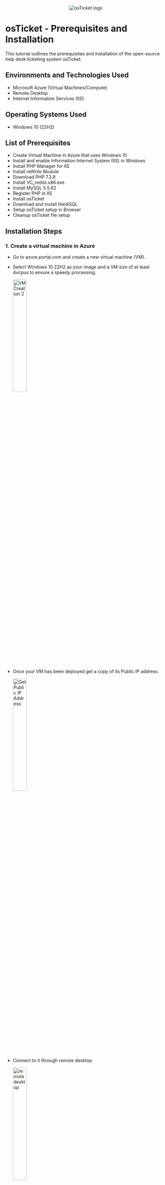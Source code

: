 <p align="center">
<img src="https://i.imgur.com/Clzj7Xs.png" alt="osTicket logo"/>
</p>

<h1>osTicket - Prerequisites and Installation</h1>
This tutorial outlines the prerequisites and installation of the open-source help desk ticketing system osTicket.<br />



<h2>Environments and Technologies Used</h2>

- Microsoft Azure (Virtual Machines/Compute)
- Remote Desktop
- Internet Information Services (IIS)

<h2>Operating Systems Used </h2>

- Windows 10</b> (22H2)

<h2>List of Prerequisites</h2>

- Create Virtual Machine in Azure that uses Windows 10
- Install and enable Information Internet System (IIS) in Windows
- Install PHP Manager for IIS
- Install reWrite Module
- Download PHP 7.3.8
- Install VC_redist.x86.exe
- Install MySQL 5.5.62
- Register PHP in IIS
- Install osTicket
- Download and install HiediSQL
- Setup osTicket setup in Browser
- Cleanup osTicket file setup

<h2>Installation Steps</h2>

<p>
<h3> 1. Create a virtual machine in Azure </h3>
  
- Go to azure.portal.com and create a new virtual machine (VM). 
- Select Windows 10 22H2 as your image and a VM size of at least 4vcpus to ensure a speedy processing.

   <img height = "30%" width="30%" alt="VM Creation 2" src="https://github.com/s-evelyn/osticket-prereq/assets/53543374/7f796c42-237f-4775-9390-de4da8777a00">

<br />

- Once your VM has been deployed get a copy of its Public IP address.
  
    <img align = "top" height = "30%" width="30%" alt="Get Public IP Address" src="https://github.com/s-evelyn/osticket-prereq/assets/53543374/37adf0cc-fddc-4935-b017-b4d466313858">
  </p>
      

-  Connect to it through remote desktop
  
      <img align = "top" height = "30%" width="30%" alt="remote desktop" src="https://github.com/s-evelyn/osticket-prereq/assets/53543374/e530e1fc-50aa-4747-8859-261eaef0741f">

</p>


------------------------------------------------------------------------------------------------------------------------------------------------


<h3> 2. On your VM install IIS through the following steps: </h3>

- Navigate to the Control Panel - > Programs - > Turn Windows Features On or Off
- Select Internet Information Services
- Select Web Management tools -> IIS Management Console
- Select World Wide Web Service - > Application Development Features -> CGI
- Select Common HTTP Features
- Press OK
  
  <img height = "30%" width="30%" alt="Install IIS" src="https://github.com/s-evelyn/osticket-prereq/assets/53543374/54ce7efe-5f1a-40a9-b4d5-bdf5a4a8c6c2">


- Navigate to Micrsoft Edge and type in 127.0.0.1 (loopback address)to ensure that the IIS has been properly installed. You should arrive at the following image which will indicate success
  
  <img height = "30%" width="30%" alt="Success IIS" src="https://github.com/s-evelyn/osticket-prereq/assets/53543374/e7c7ee85-1597-4b49-a79b-b7d26e48ee1d">

<br />

------------------------------------------------------------------------------------------------------------------------------------------------

<p>

</p>
<h3> 3. Download and Install PHP Manager for IIS and ReWrite Module </h3>

- Download and Install PHP Manager for IIS (PHPManagerForIIS_V1.5.0.msi)
- Download and Install Rewrite Module (rewrite_amd64_en-US.msi)
- Create a Folder in the C Drive called PHP
  
    <img height = "30%" width="30%" alt="php folder" src="https://github.com/s-evelyn/osticket-prereq/assets/53543374/349f6214-90d3-4af7-a185-81a721bc34b8">
    
- Download PHP 7.3.8 (php-7.3.8-nts-Win32-VC15-x86.zip) and unzip the contents into the PHP folder that was created in the C Drive
  
    <img align= "top" height = "30%" width="30%" alt="php folder extracted" src="https://github.com/s-evelyn/osticket-prereq/assets/53543374/36479e30-491f-41cf-ba0b-bde4c8f9d34f">

<br />

<h3> 4. Download and Install Microsoft Visual C++ and MYSQL 5.5.62 </h3>

- Download and Install Microsoft Visual C++ VC_redist.x86.exe
- Download and Install MySQL 5.5.62 (mysql-5.5.62-win32.msi)
- During the setup of MySQL select the following
   - Typical Setup 
   - Launch MYSQL Instance Configuration Wizard (after install) 
 
      <img height = "30%" width="30%" alt="MYSQL Install 1" src="https://github.com/s-evelyn/osticket-prereq/assets/53543374/a550f17a-a0fc-4959-97da-d7afb31cfb6e">
      <img height = "30%" width="30%" alt="mysql install 2" src="https://github.com/s-evelyn/osticket-prereq/assets/53543374/67706642-0cd2-491b-adb1-54f9f138686f">


  <br />
  
   - Standard Configuration - >
   - Install as Window Service
   - Type in Password1

      <img height = "30%" width="30%" alt="MYSQL configuration" src="https://github.com/s-evelyn/osticket-prereq/assets/53543374/d1a781df-224c-40a5-ac83-d613974d4897">
      <img height = "30%" width="30%"  alt="mysql config 2" src="https://github.com/s-evelyn/osticket-prereq/assets/53543374/4fb72746-c1d0-4ed5-9462-c074c81b3be8">
      <img height = "30%" width="30%"  alt="mysql config 3" src="https://github.com/s-evelyn/osticket-prereq/assets/53543374/419b492e-f67c-4f44-96af-ad75252222bc">



<br />

------------------------------------------------------------------------------------------------------------------------------------------------

<h3> 5. Register PHP within IIS </h3>
<p>
  
- Navigate to Internet Information Sevices Manager, and run as administrator

    <img height = "30%" width="30%" alt="PHP manager set up in IIS" src="https://github.com/s-evelyn/osticket-prereq/assets/53543374/33aff5c3-9432-4cf3-9281-1b7abb691dbb">
    
- Click on PHP Manager
  
    <img align= "top" height = "30%" width="30%" alt="find php 1" src="https://github.com/s-evelyn/osticket-prereq/assets/53543374/c5fbb2fa-59d2-4125-a14b-72da511a8f00">

    

- Click on Register New PHP version

    <img height = "30%" width="30%" alt="PHP register" src="https://github.com/s-evelyn/osticket-prereq/assets/53543374/bec6661d-3404-434b-b0f3-063bcb760379">
    
- Navigate to the PHP folder in the C drive and click on the php cgi executable
      
     <img align= "top" height = "30%" width="30%" alt="php install cgi" src="https://github.com/s-evelyn/osticket-prereq/assets/53543374/fb153957-55a3-4c98-bad3-79a13e199efb">

    
- Restart osTicket Server
  
     <img height = "30%" width="30%" alt="Restart Server" src="https://github.com/s-evelyn/osticket-prereq/assets/53543374/a7840ef0-8883-4a74-b23a-1ee6f2d9e342">
     
- Minimize IIS Manager for now

   


</p>
<br />

------------------------------------------------------------------------------------------------------------------------------------------------
<h3> 6. Install osTicket v1.15.8 </h3>

- Install and Download osTicket  v1.15.8
- Extract and copy “upload” folder to c:\inetpub\wwwroot
  
   <img height = "30%" width="30%" alt="Install osTicket" src="https://github.com/s-evelyn/osticket-prereq/assets/53543374/5b9baacb-7f5e-4f1e-b5cb-474bcaca8d25">
   
- Within c:\inetpub\wwwroot, Rename “upload” to “osTicket”
  
    <img height = "30%" width="30%" alt="install osTicket2" src="https://github.com/s-evelyn/osticket-prereq/assets/53543374/9674e681-24e8-47fe-be94-af9221b626e7">
    
- Reload osTicket Server in IIS Manager

    <img height = "30%" width="30%" alt="refresh osTicket" src="https://github.com/s-evelyn/osticket-prereq/assets/53543374/d472c6f5-2e7b-4175-93fd-327837433023">



<br />

------------------------------------------------------------------------------------------------------------------------------------------------

<h3> 7. Navigate to osTicket Browser and enable necessary extensions </h3>

- In IIS Manager navigate Sites -> Default Website -> Click on “Browse *:80”.
  
    <img height = "30%" width="30%" alt="osTicket Browser" src="https://github.com/s-evelyn/osticket-prereq/assets/53543374/82f2f6f1-f8bf-4c97-b28b-a09a6ff0f6cc">
       
- Note that not all the extensions are activated.
    
    <img height = "30%" width="30%" alt="osticket browser 2" src="https://github.com/s-evelyn/osticket-prereq/assets/53543374/b3e6113c-1613-4252-8524-cc041ee3d4d7">
    


- Go back to IIS, sites -> Default -> osTicket
  
    <img height = "30%" width="30%" alt="Extension enable 1" src="https://github.com/s-evelyn/osticket-prereq/assets/53543374/413fae07-de4d-46c5-bc2c-6e9e0a0459d1">
    
- Double-click PHP Manager
    - Enable the following extensions:
    - php_imap.dll
    - php_intl.dll
    - php_opcache.dll
      
        <img height = "30%" width="30%" alt="extension enable 2" src="https://github.com/s-evelyn/osticket-prereq/assets/53543374/e67db73e-7ed6-420e-b8a6-4d9f3e908cf0">
        
        <img height = "30%" width="30%" alt="extension enable 3" src="https://github.com/s-evelyn/osticket-prereq/assets/53543374/f169414e-4440-491c-b67d-812898602e68">
        
- Refresh the osTicket site in your browser, and observe the changes

    <img height = "30%" width="30%" alt="refresh browser" src="https://github.com/s-evelyn/osticket-prereq/assets/53543374/9c79cf7e-2fb6-4368-8000-30a07f2909d4">

<br />

------------------------------------------------------------------------------------------------------------------------------------------------

<h3> 8. Rename ost-config and assign permissions </h3>

- Rename ost-config
    - From: C:\inetpub\wwwroot\osTicket\include\ost-sampleconfig.php
    - To: C:\inetpub\wwwroot\osTicket\include\ost-config.php

        <img height = "30%" width="30%" alt="rename sample ost-config" src="https://github.com/s-evelyn/osticket-prereq/assets/53543374/28a4d3b6-a8bf-47ed-9a3d-34b2d4657837">
        
- Assign Permissions to ost-config
    - Right click on ost-config -> Properties -> Security -> Advanced   
        - Disable inheritance -> Remove All
          
          <img height = "30%" width="30%" alt="disable inheritances ost-config" src="https://github.com/s-evelyn/osticket-prereq/assets/53543374/68cae2d1-e71e-4336-99d3-da5531f79df5">
        
    - Assign new permissions to Everyone
        - Click Add -> Select Principal
          -  Type in Everyone -> Select Full Control -> Ok 

              <img height = "30%" width="30%"  alt="Properties" src="https://github.com/s-evelyn/osticket-prereq/assets/53543374/b5a3a698-55ae-4a7c-8b00-3d9f19a07adb">


 <br />

 ------------------------------------------------------------------------------------------------------------------------------------------------

<h3> 9. Setup osTicket in Browser </h3>

- Continue Setting up osTicket in the browser
- Fill in the Helpdesk username and Admin User information
  
<img height = "30%" width="30%" alt="Basic Info fill in osTicket" src="https://github.com/s-evelyn/osticket-prereq/assets/53543374/2bf44fa6-2205-412d-adee-96000a42786e">

- Download and Install Heidi SQL
- Open Heidi SQL
- Create a New Session, with the user as root, and the password as Password1

    <img height = "30%" width="30%" alt="new session in heidi sql" src="https://github.com/s-evelyn/osticket-prereq/assets/53543374/b2c2b607-813b-4cd2-9adc-dc4388a193f2">
    
- Create a new database, called osTicket

    <img height = "30%" width="30%" alt="create new database" src="https://github.com/s-evelyn/osticket-prereq/assets/53543374/9353f296-e9ed-45f9-a073-eb918a169688">

    <img height = "30%" width="30%" alt="HeidiSQL Database setup" src="https://github.com/s-evelyn/osticket-prereq/assets/53543374/08dc0327-1138-4143-947f-0db397097d74">



- Toggle back to the osTicket browser and enter the following
    - MySQL Database: osTicket
    - MySQL Username: root
    - MySQL Password: Password1
    - Click “Install Now!”

<img height = "30%" width="30%" alt="osTicket Congratulations" src="https://github.com/s-evelyn/osticket-prereq/assets/53543374/74a65ea9-83f4-4d3e-8b4a-fb218a79bf17">

 <br />
 
- Browse to your help desk login page: http://localhost/osTicket/scp/login.php
- Login with your Admin users information

<img height = "30%" width="30%" alt="Login at local host success" src="https://github.com/s-evelyn/osticket-prereq/assets/53543374/75f9b60c-5d7e-4f69-bdd9-26ef54d9f43d">

<br />

------------------------------------------------------------------------------------------------------------------------------------------------

<h3>10. Clean Up</h3>

- Delete: C:\inetpub\wwwroot\osTicket\setup

  <img height = "30%" width="30%" alt="Delete set up clean up" src="https://github.com/s-evelyn/osticket-prereq/assets/53543374/149290e6-f32d-4f0e-9062-b5c83be3670e">

  <br />
  
- Set Permissions to “Read” only: C:\inetpub\wwwroot\osTicket\include\ost-config.php

<img wheight = "30%" width="30%" alt="Permissions os-config read only" src="https://github.com/s-evelyn/osticket-prereq/assets/53543374/9d74bfcb-4907-4a1d-be4e-8e574aa2d538">

<br />

<h4>Congratulations you have successfully installed osTicket in your Virtual Machine, Continue to the Post Intallation Tutorial </h4>


